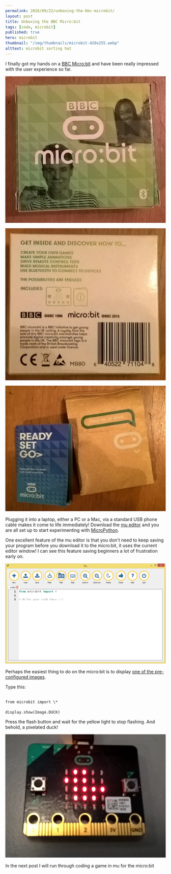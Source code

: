 ```yaml
---
permalink: 2016/09/22/unboxing-the-bbc-microbit/
layout: post
title: Unboxing the BBC Micro:bit
tags: [code, microbit]
published: true
hero: microbit
thumbnail: "/img/thumbnails/microbit-420x255.webp"
alttext: microbit sorting hat
---
```


I finally got my hands on a <a href="http://www.microbit.co.uk/">BBC Micro:bit</a> and
have been really impressed with the user experience so far.

![box](/img/posts/unboxing-the-bbc-microbit/micro-bit-box.webp)

![back](/img/posts/unboxing-the-bbc-microbit/micro-bit-box-back.webp)

![back](/img/posts/unboxing-the-bbc-microbit/micro-bit-package.webp)

Plugging it into a laptop, either a PC or a Mac, via a standard USB phone cable
makes it come to life immediately! Download the <a href="http://codewith.mu">mu editor</a> and you are all set up to start experimenting with <a href="http://microbit-micropython.readthedocs.io/en/latest/microbit_micropython_api.html"> MicroPython</a>.

One excellent feature of the mu editor is that you don't need to keep saving your
program before you download it to the micro:bit, it uses the current editor window! I can
see this feature saving beginners a lot of frustration early on.

![back](/img/posts/unboxing-the-bbc-microbit/mu-editor.webp)

Perhaps the easiest thing to do on the micro:bit is to display <a href="http://microbit-micropython.readthedocs.io/en/latest/tutorials/images.html">one of the pre-configured images</a>.

Type this:

```

from microbit import \*

display.show(Image.DUCK)

```

Press the flash button and wait for the yellow light to stop flashing. And behold,
a pixelated duck!

![back](/img/posts/unboxing-the-bbc-microbit/microbit-duck.webp)

In the next post I will run through coding a game in mu for the micro:bit
